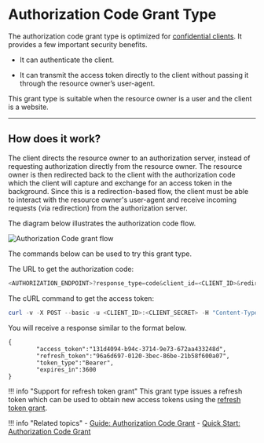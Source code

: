 # Authorization Code Grant Type

The authorization code grant type is optimized for [confidential clients]({{base_path}}/references/concepts/authorization/client-types/#confidential-clients).
It provides a few important security benefits.

- It can authenticate the client.

- It can transmit the access token directly to the client without passing it through the resource owner’s user-agent.

This grant type is suitable when the resource owner is a user and the client is a website.

---

## How does it work?

The client directs the resource owner to an authorization server, instead of requesting authorization directly from the 
resource owner. The resource owner is then redirected back to the client with the authorization code which the client 
will capture and exchange for an access token in the background. Since this is a redirection-based flow, the client 
must be able to interact with the resource owner's user-agent and receive incoming requests (via redirection) from the 
authorization server.

The diagram below illustrates the authorization code flow.

![Authorization Code grant flow]({{base_path}}/assets/img/concepts/authorization-code-grant-flow.png)

The commands below can be used to try this grant type.

The URL to get the authorization code:

``` powershell
<AUTHORIZATION_ENDPOINT>?response_type=code&client_id=<CLIENT_ID>&redirect_uri=<REDIRECT_URI>
```

The cURL command to get the access token:

``` powershell
curl -v -X POST --basic -u <CLIENT_ID>:<CLIENT_SECRET> -H "Content-Type:application/x-www-form-urlencoded;charset=UTF-8" -k -d "grant_type=authorization_code&code=<AUTHORIZATION_CODE>&redirect_uri=<REDIRECT_URI>" <TOKEN_ENDPOINT>
```

You will receive a response similar to the format below.

```
{
        "access_token":"131d4094-b94c-3714-9e73-672aa433248d",
        "refresh_token":"96a6d697-0120-3bec-86be-21b58f600a07",
        "token_type":"Bearer",
        "expires_in":3600
}
```

!!! info "Support for refresh token grant"
	This grant type issues a refresh token which can be used to obtain new access tokens using the [refresh token grant]({{base_path}}/references/concepts/authorization/refresh-token-grant).

!!! info "Related topics"
        - [Guide: Authorization Code Grant]({{base_path}}/guides/access-delegation/auth-code-playground)
        - [Quick Start: Authorization Code Grant]({{base_path}}/guides/access-delegation/auth-code-playground/)
